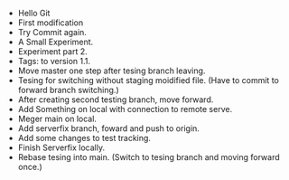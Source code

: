 - Hello Git
- First modification
- Try Commit again.
- A Small Experiment.
- Experiment part 2.
- Tags: to version 1.1.
- Move master one step after tesing branch leaving.
- Tesing for switching without staging moidified file. (Have to commit to forward branch switching.)
- After creating second testing branch, move forward.
- Add Something on local with connection to remote serve.
- Meger main on local.
- Add serverfix branch, foward and push to origin.
- Add some changes to test tracking.
- Finish Serverfix locally.
- Rebase tesing into main. (Switch to tesing branch and moving forward once.)
